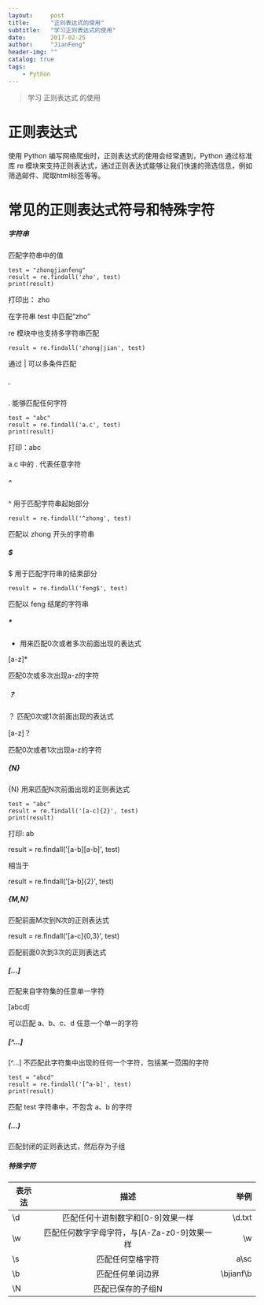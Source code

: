 ```yaml
---
layout:     post
title:      "正则表达式的使用"
subtitle:   "学习正则表达式的使用"
date:       2017-02-25
author:     "JianFeng"
header-img: ""
catalog: true
tags:
    - Python
---
```


> 学习 正则表达式 的使用

# 正则表达式
使用 Python 编写网络爬虫时，正则表达式的使用会经常遇到，Python 通过标准库 re 模块来支持正则表达式，通过正则表达式能够让我们快速的筛选信息，例如筛选邮件、爬取html标签等等。

# 常见的正则表达式符号和特殊字符

##### 字符串

匹配字符串中的值

    test = "zhongjianfeng"
    result = re.findall('zho', test)
    print(result)
    
打印出：
	zho
	
在字符串 test 中匹配“zho”

re 模块中也支持多字符串匹配

    result = re.findall('zhong|jian', test)
    
通过 | 可以多条件匹配

##### .

. 能够匹配任何字符

    test = "abc"
    result = re.findall('a.c', test)
    print(result)
    
打印：abc

a.c 中的 . 代表任意字符


##### ^

^ 用于匹配字符串起始部分

	result = re.findall('^zhong', test)
	
匹配以 zhong 开头的字符串

##### $

$ 用于匹配字符串的结束部分

	result = re.findall('feng$', test)
	
匹配以 feng 结尾的字符串

##### *

 * 用来匹配0次或者多次前面出现的表达式
 
 [a-z]*
 
 匹配0次或多次出现a-z的字符
 
##### ？

？ 匹配0次或1次前面出现的表达式

 [a-z]？
 
匹配0次或者1次出现a-z的字符

##### {N}

{N} 用来匹配N次前面出现的正则表达式


    test = "abc"
    result = re.findall('[a-c]{2}', test)
    print(result)
    
打印: ab

result = re.findall('[a-b][a-b]', test)

相当于

result = re.findall('[a-b]{2}', test)


##### {M,N}

匹配前面M次到N次的正则表达式

result = re.findall('[a-c]{0,3}', test)

匹配前面0次到3次的正则表达式


##### [...]

匹配来自字符集的任意单一字符

[abcd]

可以匹配 a、b、c、d 任意一个单一的字符

##### [^...]

[^...] 不匹配此字符集中出现的任何一个字符，包括某一范围的字符


    test = "abcd"
    result = re.findall('[^a-b]', test)
    print(result)
    
匹配 test 字符串中，不包含 a、b 的字符


##### (...)

匹配封闭的正则表达式，然后存为子组


##### 特殊字符



| 表示法        | 描述           | 举例 |
| ------------- |:-------------:| -----:|
| \d      | 匹配任何十进制数字和[0-9]效果一样 | \d.txt |
| \w      | 匹配任何数字字母字符，与[A-Za-z0-9]效果一样  |  \w |
| \s | 匹配任何空格字符      | a\sc    |
| \b      | 匹配任何单词边界     | \bjianf\b  |
| \N   | 匹配已保存的子组N      |     |

















